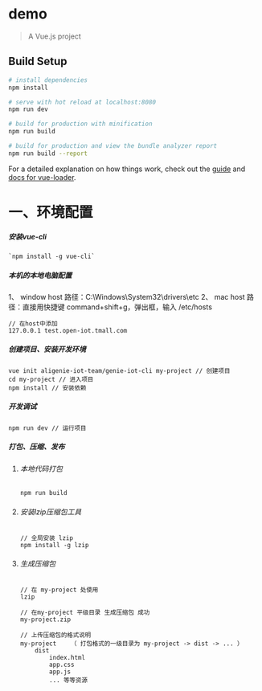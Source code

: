 # demo

> A Vue.js project

## Build Setup

``` bash
# install dependencies
npm install

# serve with hot reload at localhost:8080
npm run dev

# build for production with minification
npm run build

# build for production and view the bundle analyzer report
npm run build --report
```

For a detailed explanation on how things work, check out the [guide](http://vuejs-templates.github.io/webpack/) and [docs for vue-loader](http://vuejs.github.io/vue-loader).

# 一、环境配置

##### 安装vue-cli

```
`npm install -g vue-cli`
```



##### 本机的本地电脑配置

1、 window host 路径：C:\Windows\System32\drivers\etc
2、 mac host 路径：直接用快捷键 command+shift+g，弹出框，输入 /etc/hosts

```
// 在host中添加
127.0.0.1 test.open-iot.tmall.com
```



##### 创建项目、安装开发环境

```
vue init aligenie-iot-team/genie-iot-cli my-project // 创建项目
cd my-project // 进入项目
npm install // 安装依赖
```



##### 开发调试

```
npm run dev // 运行项目
```



##### 打包、压缩、发布

1. ###### 本地代码打包

   ```text
   npm run build
   ```

2. ###### 安装lzip压缩包工具

   ```text
   // 全局安装 lzip
   npm install -g lzip
   ```

3. ###### 生成压缩包

   ```text
   // 在 my-project 处使用
   lzip
    
   // 在my-project 平级目录 生成压缩包 成功
   my-project.zip
    
   // 上传压缩包的格式说明
   my-project    （ 打包格式的一级目录为 my-project -> dist -> ... ）
       dist
           index.html
           app.css
           app.js
           ... 等等资源
   ```

   